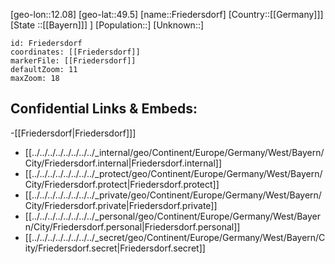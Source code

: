 ﻿---
location: [49.5,12.08]
mapzoom: [7,12] 
mapmarker: city 
type: City
tags:
- geo/City


SpocWebEntityId: 30279
isDeleted: false
confidential: public

---
[geo-lon::12.08]
[geo-lat::49.5]
[name::Friedersdorf]
[Country::[[Germany]]]
[State ::[[Bayern]]] ]
[Population::]
[Unknown::]


```leaflet
id: Friedersdorf
coordinates: [[Friedersdorf]]
markerFile: [[Friedersdorf]]
defaultZoom: 11 
maxZoom: 18
```


## Confidential Links & Embeds: 
-[[Friedersdorf|Friedersdorf]]] 
- [[../../../../../../../../_internal/geo/Continent/Europe/Germany/West/Bayern/City/Friedersdorf.internal|Friedersdorf.internal]] 
- [[../../../../../../../../_protect/geo/Continent/Europe/Germany/West/Bayern/City/Friedersdorf.protect|Friedersdorf.protect]] 
- [[../../../../../../../../_private/geo/Continent/Europe/Germany/West/Bayern/City/Friedersdorf.private|Friedersdorf.private]] 
- [[../../../../../../../../_personal/geo/Continent/Europe/Germany/West/Bayern/City/Friedersdorf.personal|Friedersdorf.personal]] 
- [[../../../../../../../../_secret/geo/Continent/Europe/Germany/West/Bayern/City/Friedersdorf.secret|Friedersdorf.secret]] 
